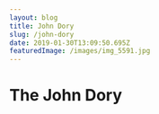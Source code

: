 ```yaml
---
layout: blog
title: John Dory
slug: /john-dory
date: 2019-01-30T13:09:50.695Z
featuredImage: /images/img_5591.jpg
---
```

# The John Dory

